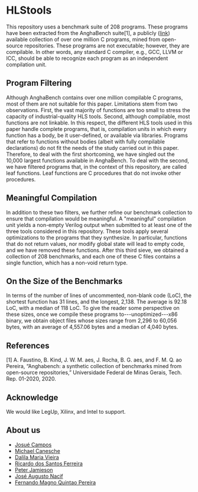 # HLStools

This repository uses a benchmark suite of 208 programs. These programs have been extracted from the AnghaBench suite[1], a publicly ([link](http://cuda.dcc.ufmg.br/angha/))  available collection of over one million C programs, mined from open-source repositories. These programs are not executable; however, they are compilable. In other words, any standard C compiler, e.g., GCC, LLVM or ICC, should be able to recognize each program as an independent compilation unit.

## Program Filtering

Although AnghaBench contains over one million compilable C programs, most of them are not suitable for this paper. Limitations stem from two observations. First, the vast majority of functions are too small to stress the capacity of industrial-quality HLS tools. Second, although compilable, most functions are not linkable. In this respect, the different HLS tools used in this paper handle complete programs, that is, compilation units in which every function has a body, be it user-defined, or available via libraries. Programs that refer to functions without bodies (albeit with fully compilable declarations) do not fit the needs of the study carried out in this paper. Therefore, to deal with the first shortcoming, we have singled out the 10,000 largest functions available in AnghaBench. To deal with the second, we have filtered programs that, in the context of this repository, are called leaf functions. Leaf functions are C procedures that do not invoke other procedures.

## Meaningful Compilation

In addition to these two filters, we further refine our benchmark collection to ensure that compilation would be meaningful. A "meaningful" compilation unit yields a non-empty Verilog output when submitted to at least one of the three tools considered in this repository. These tools apply several optimizations to the programs that they synthesize. In particular, functions that do not return values, nor modify global state will lead to empty code, and we have removed these functions. After this third sieve, we obtained a collection of 208 benchmarks, and each one of these C files contains a single function, which has a non-void return type.

## On the Size of the Benchmarks

In terms of the number of lines of uncommented, non-blank code (LoC), the shortest function has 31 lines, and the longest, 2,138. The average is 92.18 LoC, with a median of 118 LoC. To give the reader some perspective on these sizes, once we compile these programs to---unoptimized---x86 binary, we obtain object files whose sizes range from 2,296 to 60,056 bytes, with an average of 4,557.06 bytes and a median of 4,040 bytes.

## References

[1] A. Faustino, B. Kind, J. W. M. aes, J. Rocha, B. G. aes, and F. M. Q. ao Pereira, “Anghabench: a synthetic collection of benchmarks mined from open-source repositories,” Universidade Federal de Minas Gerais, Tech. Rep. 01-2020, 2020.

## Acknowledge

We would like LegUp, Xilinx, and Intel to support. 

## About us
  
  - [Josué Campos](https://www.linkedin.com/in/josuecampos-729a8216b/)
  - [Michael Canesche](https://canesche.github.io/)
  - [Dalila Maria Vieira](https://www.linkedin.com/in/maria-dalila-vieira/)
  - [Ricardo dos Santos Ferreira](http://www2.dpi.ufv.br/?page_id=546)
  - [Peter Jamieson](http://www.miamioh.edu/cec/academics/departments/ece/about/faculty-staff/jamieson-bio/index.html)
  - [José Augusto Nacif](https://www.linkedin.com/in/jose-augusto-nacif-b283738/)
  - [Fernando Magno Quintao Pereira](https://homepages.dcc.ufmg.br/~fernando/)

